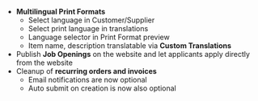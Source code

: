 - **Multilingual Print Formats**
	- Select language in Customer/Supplier
	- Select print language in translations
	- Language selector in Print Format preview
	- Item name, description translatable via **Custom Translations**
- Publish **Job Openings** on the website and let applicants apply directly from the website
- Cleanup of **recurring orders and invoices**
	- Email notifications are now optional
	- Auto submit on creation is now also optional
